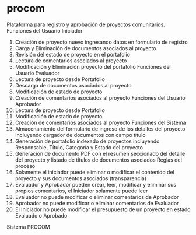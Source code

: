 # procom
Plataforma para registro y aprobación de proyectos comunitarios.
Funciones del Usuario Iniciador
1.	Creación de proyecto nuevo ingresando datos en formulario de registro
2.	Carga y Eliminación de documentos asociados al proyecto
3.	Revisión del estado de proyecto en el portafolio
4.	Lectura de comentarios asociados al proyecto
5.	Modificación y Eliminación proyecto del portafolio
Funciones del Usuario Evaluador
1.	Lectura de proyecto desde Portafolio
2.	Descarga de documentos asociados al proyecto
3.	Modificación de estado de proyecto
4.	Creación de comentarios asociados al proyecto
Funciones del Usuario Aprobador
1.	Lectura de proyecto desde Portafolio
2.	Modificación de estado de proyecto
3.	Creación de comentarios asociados al proyecto
Funciones del Sistema
1.	Almacenamiento del formulario de ingreso de los detalles del proyecto incluyendo cargador de documentos con campo título
2.	Generación de portafolio indexado de proyectos incluyendo Responsable, Título, Categoría y Estado del proyecto
3.	Generación de documento PDF con el resumen seccionado del detalle del proyecto y listado de títulos de documentos asociados
Reglas del proceso
1.	Solamente el iniciador puede eliminar o modificar el contenido del proyecto y sus documentos asociados (transparencia)
2.	Evaluador y Aprobador pueden crear, leer, modificar y eliminar sus propios comentarios, el Iniciador solamente puede leer
3.	Evaluador no puede modificar o eliminar comentarios de Aprobador
4.	Aprobador no puede modificar o eliminar comentarios de Evaluador
5.	El Iniciador no puede modificar el presupuesto de un proyecto en estado Evaluado o Aprobado


Sistema PROCOM

